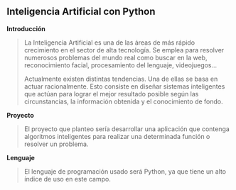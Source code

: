 ## Inteligencia Artificial con Python

**Introducción**

> La Inteligencia Artificial es una de las áreas de más rápido
> crecimiento en el sector de alta tecnología. Se emplea para resolver
> numerosos problemas del mundo real como buscar en la web,
> reconocimiento facial, procesamiento del lenguaje, videojuegos...
> 
> Actualmente existen distintas tendencias. Una de ellas se basa en
> actuar racionalmente. Esto consiste en diseñar sistemas inteligentes que actúan para lograr el mejor resultado posible según las circunstancias, la información obtenida y el conocimiento de fondo.

**Proyecto**

> El proyecto que planteo sería desarrollar una aplicación que contenga algoritmos inteligentes para realizar una determinada función o resolver un problema.

**Lenguaje**

> El lenguaje de programación usado será Python, ya que tiene un alto índice de uso en este campo.
